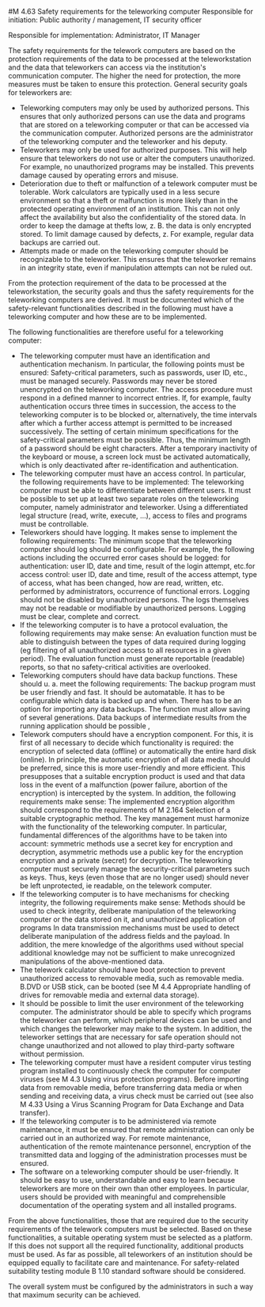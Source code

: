 #M 4.63 Safety requirements for the teleworking computer
Responsible for initiation: Public authority / management, IT security officer

Responsible for implementation: Administrator, IT Manager

The safety requirements for the telework computers are based on the protection requirements of the data to be processed at the teleworkstation and the data that teleworkers can access via the institution's communication computer. The higher the need for protection, the more measures must be taken to ensure this protection. General security goals for teleworkers are:

* Teleworking computers may only be used by authorized persons. This ensures that only authorized persons can use the data and programs that are stored on a teleworking computer or that can be accessed via the communication computer. Authorized persons are the administrator of the teleworking computer and the teleworker and his deputy.
* Teleworkers may only be used for authorized purposes. This will help ensure that teleworkers do not use or alter the computers unauthorized. For example, no unauthorized programs may be installed. This prevents damage caused by operating errors and misuse.
* Deterioration due to theft or malfunction of a telework computer must be tolerable. Work calculators are typically used in a less secure environment so that a theft or malfunction is more likely than in the protected operating environment of an institution. This can not only affect the availability but also the confidentiality of the stored data. In order to keep the damage at thefts low, z. B. the data is only encrypted stored. To limit damage caused by defects, z. For example, regular data backups are carried out.
* Attempts made or made on the teleworking computer should be recognizable to the teleworker. This ensures that the teleworker remains in an integrity state, even if manipulation attempts can not be ruled out.


From the protection requirement of the data to be processed at the teleworkstation, the security goals and thus the safety requirements for the teleworking computers are derived. It must be documented which of the safety-relevant functionalities described in the following must have a teleworking computer and how these are to be implemented.

The following functionalities are therefore useful for a teleworking computer:

* The teleworking computer must have an identification and authentication mechanism. In particular, the following points must be ensured: Safety-critical parameters, such as passwords, user ID, etc., must be managed securely. Passwords may never be stored unencrypted on the teleworking computer. The access procedure must respond in a defined manner to incorrect entries. If, for example, faulty authentication occurs three times in succession, the access to the teleworking computer is to be blocked or, alternatively, the time intervals after which a further access attempt is permitted to be increased successively. The setting of certain minimum specifications for the safety-critical parameters must be possible. Thus, the minimum length of a password should be eight characters. After a temporary inactivity of the keyboard or mouse, a screen lock must be activated automatically, which is only deactivated after re-identification and authentication.
* The teleworking computer must have an access control. In particular, the following requirements have to be implemented: The teleworking computer must be able to differentiate between different users. It must be possible to set up at least two separate roles on the teleworking computer, namely administrator and teleworker. Using a differentiated legal structure (read, write, execute, ...), access to files and programs must be controllable.
* Teleworkers should have logging. It makes sense to implement the following requirements: The minimum scope that the teleworking computer should log should be configurable. For example, the following actions including the occurred error cases should be logged: for authentication: user ID, date and time, result of the login attempt, etc.for access control: user ID, date and time, result of the access attempt, type of access, what has been changed, how are read, written, etc. performed by administrators, occurrence of functional errors. Logging should not be disabled by unauthorized persons. The logs themselves may not be readable or modifiable by unauthorized persons. Logging must be clear, complete and correct.
* If the teleworking computer is to have a protocol evaluation, the following requirements may make sense: An evaluation function must be able to distinguish between the types of data required during logging (eg filtering of all unauthorized access to all resources in a given period). The evaluation function must generate reportable (readable) reports, so that no safety-critical activities are overlooked.
* Teleworking computers should have data backup functions. These should u. a. meet the following requirements: The backup program must be user friendly and fast. It should be automatable. It has to be configurable which data is backed up and when. There has to be an option for importing any data backups. The function must allow saving of several generations. Data backups of intermediate results from the running application should be possible ,
* Telework computers should have a encryption component. For this, it is first of all necessary to decide which functionality is required: the encryption of selected data (offline) or automatically the entire hard disk (online). In principle, the automatic encryption of all data media should be preferred, since this is more user-friendly and more efficient. This presupposes that a suitable encryption product is used and that data loss in the event of a malfunction (power failure, abortion of the encryption) is intercepted by the system. In addition, the following requirements make sense: The implemented encryption algorithm should correspond to the requirements of M 2.164 Selection of a suitable cryptographic method. The key management must harmonize with the functionality of the teleworking computer. In particular, fundamental differences of the algorithms have to be taken into account: symmetric methods use a secret key for encryption and decryption, asymmetric methods use a public key for the encryption encryption and a private (secret) for decryption. The teleworking computer must securely manage the security-critical parameters such as keys. Thus, keys (even those that are no longer used) should never be left unprotected, ie readable, on the telework computer.
* If the teleworking computer is to have mechanisms for checking integrity, the following requirements make sense: Methods should be used to check integrity, deliberate manipulation of the teleworking computer or the data stored on it, and unauthorized application of programs In data transmission mechanisms must be used to detect deliberate manipulation of the address fields and the payload. In addition, the mere knowledge of the algorithms used without special additional knowledge may not be sufficient to make unrecognized manipulations of the above-mentioned data.
* The telework calculator should have boot protection to prevent unauthorized access to removable media, such as removable media. B.DVD or USB stick, can be booted (see M 4.4 Appropriate handling of drives for removable media and external data storage).
* It should be possible to limit the user environment of the teleworking computer. The administrator should be able to specify which programs the teleworker can perform, which peripheral devices can be used and which changes the teleworker may make to the system. In addition, the teleworker settings that are necessary for safe operation should not change unauthorized and not allowed to play third-party software without permission.
* The teleworking computer must have a resident computer virus testing program installed to continuously check the computer for computer viruses (see M 4.3 Using virus protection programs). Before importing data from removable media, before transferring data media or when sending and receiving data, a virus check must be carried out (see also M 4.33 Using a Virus Scanning Program for Data Exchange and Data  transfer).
* If the teleworking computer is to be administered via remote maintenance, it must be ensured that remote administration can only be carried out in an authorized way. For remote maintenance, authentication of the remote maintenance personnel, encryption of the transmitted data and logging of the administration processes must be ensured.
* The software on a teleworking computer should be user-friendly. It should be easy to use, understandable and easy to learn because teleworkers are more on their own than other employees. In particular, users should be provided with meaningful and comprehensible documentation of the operating system and all installed programs.


From the above functionalities, those that are required due to the security requirements of the telework computers must be selected. Based on these functionalities, a suitable operating system must be selected as a platform. If this does not support all the required functionality, additional products must be used. As far as possible, all teleworkers of an institution should be equipped equally to facilitate care and maintenance. For safety-related suitability testing module B 1.10 standard software should be considered.

The overall system must be configured by the administrators in such a way that maximum security can be achieved.



